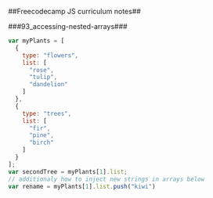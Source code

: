##Freecodecamp JS curriculum notes##

###93_accessing-nested-arrays###
```js
var myPlants = [
  {
    type: "flowers",
    list: [
      "rose",
      "tulip",
      "dandelion"
    ]
  },
  {
    type: "trees",
    list: [
      "fir",
      "pine",
      "birch"
    ]
  }
];
var secondTree = myPlants[1].list;
// additionaly how to inject new strings in arrays below
var rename = myPlants[1].list.push("kiwi")
```
